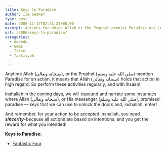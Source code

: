 ```yaml
---
title: Keys to Paradise
author: Ilm Seeker
type: post
date: 2006-11-17T02:41:23+00:00
excerpt: Actions for which Allah or the Prophet promise Paradise are important, perform them regularly and with sincerity and ihsaan! A list of these actions.
url: /2006/keys-to-paradise/
categories:
  - Aqeeda
  - Gems
  - Islam
  - Tazkiyyah

---
```

<p class="gem">
  Anytime Allah (سبحانه وتعالى), or the Prophet (صلي الله عليه وسلم) mention Paradise for an action, it means that Allah (سبحانه وتعالى) holds that action in high regard. So perform these activities regularly, and with ihsaan!
</p>

Inshallah in the coming days, we will expound and narrate some instances where Allah (سبحانه وتعالى), or His messenger (صلي الله عليه وسلم), promised paradise &#8212; keys that we can use to unlock the doors and, inshallah, enter!

And remember, for your action to be accepted inshallah, you need **_sincerity_**&#8211;because all actions are based on intentions, and you get the reward for what you intended!

**Keys to Paradise:**

  * [Fantastic Four][1]

 [1]: /fantastic-four/